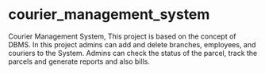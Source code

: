 # courier_management_system
Courier Management System,
This project is based on the concept of DBMS. In this project admins can add and delete branches, employees, 
and couriers to the System. Admins can check the status of the parcel, track the parcels and generate reports and also bills.
